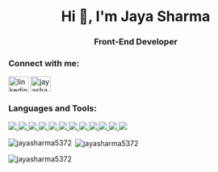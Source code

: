 <h1 align="center">Hi 👋, I'm Jaya Sharma</h1>
<h3 align="center">Front-End Developer</h3>

<h3 align="left">Connect with me:</h3>
<p align="left">
<a href="https://linkedin.com/in/linkedin.com/in/jaya-sharma-9954aa277" target="blank"><img align="center" src="https://raw.githubusercontent.com/rahuldkjain/github-profile-readme-generator/master/src/images/icons/Social/linked-in-alt.svg" alt="linkedin.com/in/jaya-sharma-9954aa277" height="30" width="40" /></a>
<a href="https://www.hackerrank.com/jayasharma5372" target="blank"><img align="center" src="https://raw.githubusercontent.com/rahuldkjain/github-profile-readme-generator/master/src/images/icons/Social/hackerrank.svg" alt="jayasharma5372" height="30" width="40" /></a>
</p>

<h3 align="left">Languages and Tools:</h3>
<p align="left"> <a href="https://developer.android.com" target="_blank" rel="noreferrer"> 
  <img src="https://img.shields.io/badge/JavaScript-F7DF1E?style=flat&logo=javascript&logoColor=black"/>
  <img src="https://img.shields.io/badge/Node.js-000000?style=flat&logo=nodedotjs&logoColor=white"/>
  <img src="https://img.shields.io/badge/React-61DAFB?style=flat&logo=react&logoColor=black"/>
  <img src="https://img.shields.io/badge/Styled_Components-DB7093?style=flat&logo=styled-components&logoColor=white"/>
  <img src="https://img.shields.io/badge/Sass-CC6699?style=flat&logo=sass&logoColor=white"/>
  <img src="https://img.shields.io/badge/Bootstrap-7952B3?style=flat&logo=bootstrap&logoColor=white"/>
  <img src="https://img.shields.io/badge/HTML5-E34F26?style=flat&logo=html5&logoColor=white"/>
  <img src="https://img.shields.io/badge/TypeScript-3178C6?style=flat&logo=typescript&logoColor=white"/>
  <img src="https://img.shields.io/badge/D3.js-F9A03C?style=flat&logo=d3dotjs&logoColor=white"/>
  <img src="https://img.shields.io/badge/Webpack-8DD6F9?style=flat&logo=webpack&logoColor=black"/>
  <img src="https://img.shields.io/badge/Figma-F24E1E?style=flat&logo=figma&logoColor=white"/>
  <img src="https://img.shields.io/badge/Git-F05032?style=flat&logo=git&logoColor=white"/>
</a> </p>

<p><img align="left" src="https://github-readme-stats.vercel.app/api/top-langs?username=jayasharma5372&show_icons=true&locale=en&layout=compact" alt="jayasharma5372" /></p>

<p>&nbsp;<img align="center" src="https://github-readme-stats.vercel.app/api?username=jayasharma5372&show_icons=true&locale=en" alt="jayasharma5372" /></p>

<p><img align="center" src="https://github-readme-streak-stats.herokuapp.com/?user=jayasharma5372&" alt="jayasharma5372" /></p>
